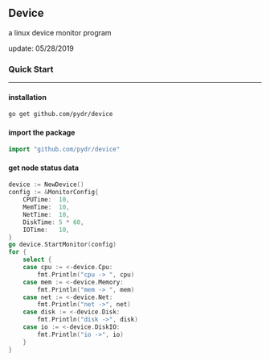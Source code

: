 ## Device
a linux device monitor program

update: 05/28/2019



### Quick Start

---

#### installation

```bash
go get github.com/pydr/device
```

#### import the package

```go
import "github.com/pydr/device"
```

#### get node status data

```go
device := NewDevice()
config := &MonitorConfig{
    CPUTime:  10,
    MemTime:  10,
    NetTime:  10,
    DiskTime: 5 * 60,
    IOTime:   10,
}
go device.StartMonitor(config)
for {
    select {
    case cpu := <-device.Cpu:
        fmt.Println("cpu -> ", cpu)
    case mem := <-device.Memory:
        fmt.Println("mem -> ", mem)
    case net := <-device.Net:
        fmt.Println("net ->", net)
    case disk := <-device.Disk:
        fmt.Println("disk ->", disk)
    case io := <-device.DiskIO:
        fmt.Println("io ->", io)
    }
}
```

